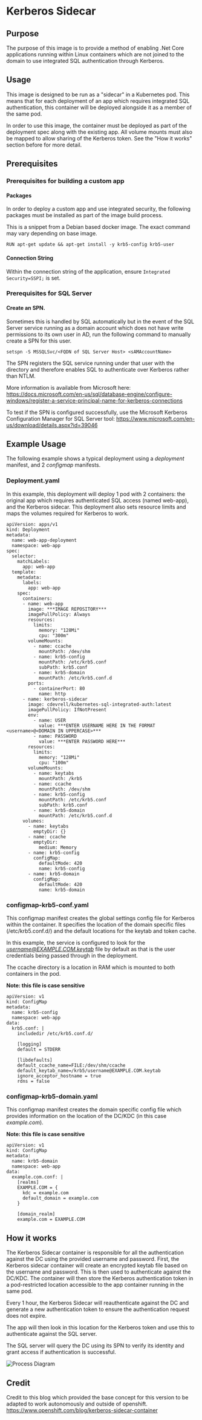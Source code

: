 # Kerberos Sidecar

## Purpose
The purpose of this image is to provide a method of enabling .Net Core applications running within Linux containers which are not joined to the domain to use integrated SQL authentication through Kerberos.

## Usage
This image is designed to be run as a "sidecar" in a Kubernetes pod. This means that for each deployment of an app which requires integrated SQL authentication, this container will be deployed alongside it as a member of the same pod.

In order to use this image, the container must be deployed as part of the deployment spec along with the existing app. All volume mounts must also be mapped to allow sharing of the Kerberos token. See the "How it works" section before for more detail.

## Prerequisites
### Prerequisites for building a custom app
#### Packages
In order to deploy a custom app and use integrated security, the following packages must be installed as part of the image build process.

This is a snippet from a Debian based docker image. The exact command may vary depending on base image.
~~~
RUN apt-get update && apt-get install -y krb5-config krb5-user
~~~
#### Connection String
Within the connection string of the application, ensure `Integrated Security=SSPI;` is set.

### Prerequisites for SQL Server
#### Create an SPN.
Sometimes this is handled by SQL automatically but in the event of the SQL Server service running as a domain account which does not have write permissions to its own user in AD, run the following command to manually create a SPN for this user.

~~~
setspn -S MSSQLSvc/<FQDN of SQL Server Host> <sAMAccountName>
~~~

The SPN registers the SQL service running under that user with the directory and therefore enables SQL to authenticate over Kerberos rather than NTLM.

More information is available from Microsoft here: https://docs.microsoft.com/en-us/sql/database-engine/configure-windows/register-a-service-principal-name-for-kerberos-connections

To test if the SPN is configured successfully, use the Microsoft Kerberos Configuration Manager for SQL Server tool: https://www.microsoft.com/en-us/download/details.aspx?id=39046


## Example Usage
The following example shows a typical deployment using a *deployment* manifest, and 2 *configmap* manifests.

### Deployment.yaml
In this example, this deployment will deploy 1 pod with 2 containers: the original app which requires authenticated SQL access (named web-app), and the Kerberos sidecar. This deployment also sets resource limits and maps the volumes required for Kerberos to work.
~~~
apiVersion: apps/v1
kind: Deployment
metadata:
  name: web-app-deployment
  namespace: web-app
spec:
  selector:
    matchLabels:
      app: web-app
  template:
    metadata:
      labels:
        app: web-app
    spec:
      containers:
      - name: web-app
        image: ***IMAGE REPOSITORY***
        imagePullPolicy: Always
        resources:
          limits:
            memory: "128Mi"
            cpu: "300m"
        volumeMounts:
          - name: ccache
            mountPath: /dev/shm
          - name: krb5-config
            mountPath: /etc/krb5.conf
            subPath: krb5.conf
          - name: krb5-domain
            mountPath: /etc/krb5.conf.d
        ports:
          - containerPort: 80
            name: http
      - name: kerberos-sidecar
        image: cdevrell/kubernetes-sql-integrated-auth:latest
        imagePullPolicy: IfNotPresent
        env:
          - name: USER
            value: ***ENTER USERNAME HERE IN THE FORMAT <username>@<DOMAIN IN UPPERCASE>***
          - name: PASSWORD
            value: ***ENTER PASSWORD HERE***
        resources:
          limits:
            memory: "128Mi"
            cpu: "100m"
        volumeMounts:
          - name: keytabs
            mountPath: /krb5
          - name: ccache
            mountPath: /dev/shm
          - name: krb5-config
            mountPath: /etc/krb5.conf
            subPath: krb5.conf
          - name: krb5-domain
            mountPath: /etc/krb5.conf.d
      volumes:
        - name: keytabs
          emptyDir: {}
        - name: ccache
          emptyDir:
            medium: Memory
        - name: krb5-config
          configMap:
            defaultMode: 420
            name: krb5-config
        - name: krb5-domain
          configMap:
            defaultMode: 420
            name: krb5-domain
~~~

### configmap-krb5-conf.yaml
This configmap manifest creates the global settings config file for Kerberos within the container. It specifies the location of the domain specific files (/etc/krb5.conf.d/) and the default locations for the keytab and token cache.

In this example, the service is configured to look for the *username@EXAMPLE.COM.keytab* file by default as that is the user credentials being passed through in the deployment.

The ccache directory is a location in RAM which is mounted to both containers in the pod.

**Note: this file is case sensitive**
~~~
apiVersion: v1
kind: ConfigMap
metadata:
  name: krb5-config
  namespace: web-app
data:
  krb5.conf: |
    includedir /etc/krb5.conf.d/

    [logging]
    default = STDERR

    [libdefaults]
    default_ccache_name=FILE:/dev/shm/ccache
    default_keytab_name=/krb5/username@EXAMPLE.COM.keytab
    ignore_acceptor_hostname = true
    rdns = false
~~~

### configmap-krb5-domain.yaml
This configmap manifest creates the domain specific config file which provides information on the location of the DC/KDC (in this case *example.com*).

**Note: this file is case sensitive**
~~~
apiVersion: v1
kind: ConfigMap
metadata:
  name: krb5-domain
  namespace: web-app
data:
  example.com.conf: |
    [realms]
    EXAMPLE.COM = {
      kdc = example.com
      default_domain = example.com
    }
    
    [domain_realm]
    example.com = EXAMPLE.COM
~~~

## How it works
The Kerberos Sidecar container is responsible for all the authentication against the DC using the provided username and password. First, the Kerberos sidecar container will create an encrypted keytab file based on the username and password. This is then used to authenticate against the DC/KDC.
The container will then store the Kerberos authentication token in a pod-restricted location accessible to the app container running in the same pod.

Every 1 hour, the Kerberos Sidecar will reauthenticate against the DC and generate a new authentication token to ensure the authentication request does not expire.

The app will then look in this location for the Kerberos token and use this to authenticate against the SQL server.

The SQL server will query the DC using its SPN to verify its identity and grant access if authentication is successful.

![Process Diagram](https://raw.githubusercontent.com/cdevrell/Kubernetes-SQL-Integrated-Auth/master/resources/KubernetesKerberos.jpg)

## Credit
Credit to this blog which provided the base concept for this version to be adapted to work autonomously and outside of openshift.
https://www.openshift.com/blog/kerberos-sidecar-container
